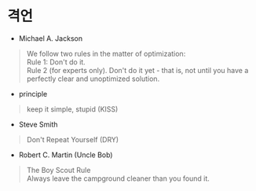 # 격언

* Michael A. Jackson
> We follow two rules in the matter of optimization:  
Rule 1: Don't do it.  
Rule 2 (for experts only). Don't do it yet - that is, not until you have a perfectly clear and unoptimized solution.

* principle
> keep it simple, stupid (KISS)

* Steve Smith
> Don't Repeat Yourself (DRY)

* Robert C. Martin (Uncle Bob)
> The Boy Scout Rule  
Always leave the campground cleaner than you found it.
